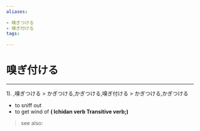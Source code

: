 ```yaml
---
aliases:
    
- 嗅ぎつける
- 嗅ぎ付ける
tags:
    
---
```


# 嗅ぎ付ける
---
1).
,嗅ぎつける > かぎつける,かぎつける,嗅ぎ付ける > かぎつける,かぎつける

- to sniff out
- to get wind of
**( Ichidan verb Transitive verb;)**
> see also: 
            